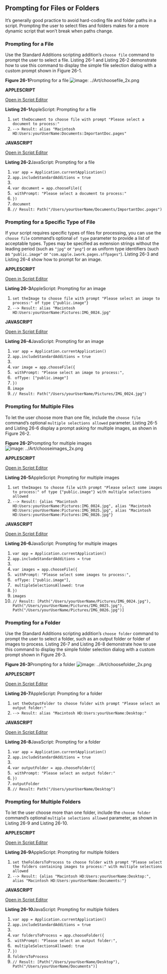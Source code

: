 <a id="//apple_ref/doc/uid/TP40016239-CH81"></a><a id="//apple_ref/doc/uid/TP40016239-CH81-SW1"></a>

## Prompting for Files or Folders

It’s generally good practice to avoid hard-coding file and folder paths in a script. Prompting the user to select files and folders makes for a more dynamic script that won’t break when paths change.

<a id="//apple_ref/doc/uid/TP40016239-CH81-SW16"></a>

### Prompting for a File

Use the Standard Additions scripting addition’s `choose file` command to prompt the user to select a file. Listing 26-1 and Listing 26-2 demonstrate how to use this command to display the simple file selection dialog with a custom prompt shown in Figure 26-1.

<a id="//apple_ref/doc/uid/TP40016239-CH81-SW4"></a>
**Figure 26-1**Prompting for a file
![image: ../Art/choosefile_2x.png](Art/choosefile_2x.png)

**APPLESCRIPT**

[Open in Script Editor](applescript://com.apple.scripteditor?action=new&script=set%20theDocument%20to%20choose%20file%20with%20prompt%20%22Please%20select%20a%20document%20to%20process%3A%22)

<a id="//apple_ref/doc/uid/TP40016239-CH81-SW3"></a>
**Listing 26-1**AppleScript: Prompting for a file

1. `set theDocument to choose file with prompt "Please select a document to process:"`
2. `--> Result: alias "Macintosh HD:Users:yourUserName:Documents:ImportantDoc.pages"`

**JAVASCRIPT**

[Open in Script Editor](applescript://com.apple.scripteditor?action=new&script=var%20app%20%3D%20Application.currentApplication%28%29%0Aapp.includeStandardAdditions%20%3D%20true%0A%0Avar%20document%20%3D%20app.chooseFile%28%7B%0A%20%20%20%20withPrompt%3A%20%22Please%20select%20a%20document%20to%20process%3A%22%0A%7D%29%0Adocument%0A)

<a id="//apple_ref/doc/uid/TP40016239-CH81-SW5"></a>
**Listing 26-2**JavaScript: Prompting for a file

1. `var app = Application.currentApplication()`
2. `app.includeStandardAdditions = true`
3. ` `
4. `var document = app.chooseFile({`
5. ` withPrompt: "Please select a document to process:"`
6. `})`
7. `document`
8. `// Result: Path("/Users/yourUserName/Documents/ImportantDoc.pages")`

<a id="//apple_ref/doc/uid/TP40016239-CH81-SW17"></a>

### Prompting for a Specific Type of File

If your script requires specific types of files for processing, you can use the `choose file` command’s optional `of type` parameter to provide a list of acceptable types. Types may be specified as extension strings without the leading period (such as `"jpg"` or `"png"`) or as uniform type identifiers (such as `"public.image"` or `"com.apple.iwork.pages.sffpages"`). Listing 26-3 and Listing 26-4 show how to prompt for an image.

**APPLESCRIPT**

[Open in Script Editor](applescript://com.apple.scripteditor?action=new&script=set%20theImage%20to%20choose%20file%20with%20prompt%20%22Please%20select%20an%20image%20to%20process%3A%22%20of%20type%20%7B%22public.image%22%7D)

<a id="//apple_ref/doc/uid/TP40016239-CH81-SW6"></a>
**Listing 26-3**AppleScript: Prompting for an image

1. `set theImage to choose file with prompt "Please select an image to process:" of type {"public.image"}`
2. `--> Result: alias "Macintosh HD:Users:yourUserName:Pictures:IMG_0024.jpg"`

**JAVASCRIPT**

[Open in Script Editor](applescript://com.apple.scripteditor?action=new&script=var%20app%20%3D%20Application.currentApplication%28%29%0Aapp.includeStandardAdditions%20%3D%20true%0A%0Avar%20image%20%3D%20app.chooseFile%28%7B%0A%20%20%20%20withPrompt%3A%20%22Please%20select%20an%20image%20to%20process%3A%22%2C%0A%20%20%20%20ofType%3A%20%5B%22public.image%22%5D%0A%7D%29%0Aimage)

<a id="//apple_ref/doc/uid/TP40016239-CH81-SW7"></a>
**Listing 26-4**JavaScript: Prompting for an image

1. `var app = Application.currentApplication()`
2. `app.includeStandardAdditions = true`
3. ` `
4. `var image = app.chooseFile({`
5. ` withPrompt: "Please select an image to process:",`
6. ` ofType: ["public.image"]`
7. `})`
8. `image`
9. `// Result: Path("/Users/yourUserName/Pictures/IMG_0024.jpg")`

<a id="//apple_ref/doc/uid/TP40016239-CH81-SW18"></a>

### Prompting for Multiple Files

To let the user choose more than one file, include the `choose file` command’s optional `multiple selections allowed` parameter. Listing 26-5 and Listing 26-6 display a prompt asking for multiple images, as shown in Figure 26-2.

<a id="//apple_ref/doc/uid/TP40016239-CH81-SW10"></a>
**Figure 26-2**Prompting for multiple images
![image: ../Art/chooseimages_2x.png](Art/chooseimages_2x.png)

**APPLESCRIPT**

[Open in Script Editor](applescript://com.apple.scripteditor?action=new&script=set%20theImages%20to%20choose%20file%20with%20prompt%20%22Please%20select%20some%20images%20to%20process%3A%22%20of%20type%20%7B%22public.image%22%7D%20with%20multiple%20selections%20allowed)

<a id="//apple_ref/doc/uid/TP40016239-CH81-SW8"></a>
**Listing 26-5**AppleScript: Prompting for multiple images

1. `set theImages to choose file with prompt "Please select some images to process:" of type {"public.image"} with multiple selections allowed`
2. `--> Result: {alias "Macintosh HD:Users:yourUserName:Pictures:IMG_0024.jpg", alias "Macintosh HD:Users:yourUserName:Pictures:IMG_0025.jpg", alias "Macintosh HD:Users:yourUserName:Pictures:IMG_0026.jpg"}`

**JAVASCRIPT**

[Open in Script Editor](applescript://com.apple.scripteditor?action=new&script=var%20app%20%3D%20Application.currentApplication%28%29%0Aapp.includeStandardAdditions%20%3D%20true%0A%0Avar%20images%20%3D%20app.chooseFile%28%7B%0A%20%20%20%20withPrompt%3A%20%22Please%20select%20some%20images%20to%20process%3A%22%2C%0A%20%20%20%20ofType%3A%20%5B%22public.image%22%5D%2C%0A%20%20%20%20multipleSelectionsAllowed%3A%20true%0A%7D%29%0Aimages)

<a id="//apple_ref/doc/uid/TP40016239-CH81-SW9"></a>
**Listing 26-6**JavaScript: Prompting for multiple images

1. `var app = Application.currentApplication()`
2. `app.includeStandardAdditions = true`
3. ` `
4. `var images = app.chooseFile({`
5. ` withPrompt: "Please select some images to process:",`
6. ` ofType: ["public.image"],`
7. ` multipleSelectionsAllowed: true`
8. `})`
9. `images`
10. `// Result: [Path("/Users/yourUserName/Pictures/IMG_0024.jpg"), Path("/Users/yourUserName/Pictures/IMG_0025.jpg"), Path("/Users/yourUserName/Pictures/IMG_0026.jpg")]`

<a id="//apple_ref/doc/uid/TP40016239-CH81-SW2"></a>

### Prompting for a Folder

Use the Standard Additions scripting addition’s `choose folder` command to prompt the user to select a folder, such as an output folder or folder of images to process. Listing 26-7 and Listing 26-8 demonstrate how to use this command to display the simple folder selection dialog with a custom prompt shown in Figure 26-3.

<a id="//apple_ref/doc/uid/TP40016239-CH81-SW13"></a>
**Figure 26-3**Prompting for a folder
![image: ../Art/choosefolder_2x.png](Art/choosefolder_2x.png)

**APPLESCRIPT**

[Open in Script Editor](applescript://com.apple.scripteditor?action=new&script=set%20theOutputFolder%20to%20choose%20folder%20with%20prompt%20%22Please%20select%20an%20output%20folder%3A%22)

<a id="//apple_ref/doc/uid/TP40016239-CH81-SW11"></a>
**Listing 26-7**AppleScript: Prompting for a folder

1. `set theOutputFolder to choose folder with prompt "Please select an output folder:"`
2. `--> Result: alias "Macintosh HD:Users:yourUserName:Desktop:"`

**JAVASCRIPT**

[Open in Script Editor](applescript://com.apple.scripteditor?action=new&script=var%20app%20%3D%20Application.currentApplication%28%29%0Aapp.includeStandardAdditions%20%3D%20true%0A%0Avar%20outputFolder%20%3D%20app.chooseFolder%28%7B%0A%20%20%20%20withPrompt%3A%20%22Please%20select%20an%20output%20folder%3A%22%0A%7D%29%0AoutputFolder)

<a id="//apple_ref/doc/uid/TP40016239-CH81-SW12"></a>
**Listing 26-8**JavaScript: Prompting for a folder

1. `var app = Application.currentApplication()`
2. `app.includeStandardAdditions = true`
3. ` `
4. `var outputFolder = app.chooseFolder({`
5. ` withPrompt: "Please select an output folder:"`
6. `})`
7. `outputFolder`
8. `// Result: Path("/Users/yourUserName/Desktop")`

<a id="//apple_ref/doc/uid/TP40016239-CH81-SW19"></a>

### Prompting for Multiple Folders

To let the user choose more than one folder, include the `choose folder` command’s optional `multiple selections allowed` parameter, as shown in Listing 26-9 and Listing 26-10.

**APPLESCRIPT**

[Open in Script Editor](applescript://com.apple.scripteditor?action=new&script=set%20theFoldersToProcess%20to%20choose%20folder%20with%20prompt%20%22Please%20select%20the%20folders%20containing%20images%20to%20process%3A%22%20with%20multiple%20selections%20allowed)

<a id="//apple_ref/doc/uid/TP40016239-CH81-SW14"></a>
**Listing 26-9**AppleScript: Prompting for multiple folders

1. `set theFoldersToProcess to choose folder with prompt "Please select the folders containing images to process:" with multiple selections allowed`
2. `--> Result: {alias "Macintosh HD:Users:yourUserName:Desktop:", alias "Macintosh HD:Users:yourUserName:Documents:"}`

**JAVASCRIPT**

[Open in Script Editor](applescript://com.apple.scripteditor?action=new&script=var%20app%20%3D%20Application.currentApplication%28%29%0Aapp.includeStandardAdditions%20%3D%20true%0A%0Avar%20foldersToProcess%20%3D%20app.chooseFolder%28%7B%0A%20%20%20%20withPrompt%3A%20%22Please%20select%20an%20output%20folder%3A%22%2C%0A%20%20%20%20multipleSelectionsAllowed%3A%20true%0A%7D%29%0AfoldersToProcess)

<a id="//apple_ref/doc/uid/TP40016239-CH81-SW15"></a>
**Listing 26-10**JavaScript: Prompting for multiple folders

1. `var app = Application.currentApplication()`
2. `app.includeStandardAdditions = true`
3. ` `
4. `var foldersToProcess = app.chooseFolder({`
5. ` withPrompt: "Please select an output folder:",`
6. ` multipleSelectionsAllowed: true`
7. `})`
8. `foldersToProcess`
9. `// Result: [Path("/Users/yourUserName/Desktop"), Path("/Users/yourUserName/Documents")]`
